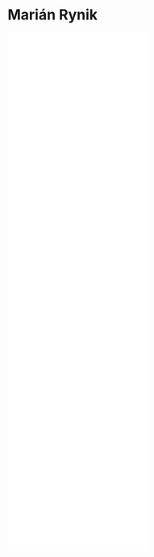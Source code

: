 # Marián Rynik

![Metrics](https://github.com/marian-code/marian-code/blob/main/github-metrics.svg)
